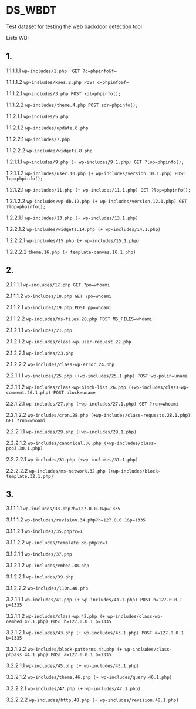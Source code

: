 # DS_WBDT
Test dataset for testing the web backdoor detection tool

Lists WB:

## 1.

1.1.1.1.1 `wp-includes/1.php  GET ?c=phpinfo&f=`

1.1.1.1.2 `wp-insludes/kses.2.php POST c=phpinfo&f=`

1.1.1.2.1 `wp-includes/3.php POST kol=phpinfo();`

1.1.1.2.2 `wp-includes/theme.4.php POST sdr=phpinfo();`

1.1.2.1.1 `wp-includes/5.php`

1.1.2.1.2 `wp-includes/update.6.php`

1.1.2.2.1 `wp-includes/7.php`

1.1.2.2.2 `wp-includes/widgets.8.php`

1.2.1.1.1 `wp-includes/9.php (+ wp-includes/9.1.php) GET ?lop=phpinfo();`

1.2.1.1.2 `wp-includes/user.10.php (+ wp-includes/version.10.1.php) POST lop=phpinfo();`

1.2.1.2.1 `wp-includes/11.php (+ wp-includes/11.1.php) GET ?lop=phpinfo();`

1.2.1.2.2 `wp-includes/wp-db.12.php (+ wp-includes/version.12.1.php) GET ?lop=phpinfo();`

1.2.2.1.1 `wp-includes/13.php (+ wp-includes/13.1.php)`

1.2.2.1.2 `wp-includes/widgets.14.php (+ wp-includes/14.1.php)` 

1.2.2.2.1 `wp-includes/15.php (+ wp-includes/15.1.php)`

1.2.2.2.2 `theme.16.php (+ template-canvas.16.1.php)`

## 2.

2.1.1.1.1 `wp-includes/17.php GET ?po=whoami`

2.1.1.1.2 `wp-includes/18.php GET ?po=whoami`

2.1.1.2.1 `wp-includes/19.php POST pp=whoami`

2.1.1.2.2 `wp-includes/ms-files.20.php POST MS_FILES=whoami`

2.1.2.1.1 `wp-includes/21.php`

2.1.2.1.2 `wp-includes/class-wp-user-request.22.php`

2.1.2.2.1 `wp-includes/23.php`

2.1.2.2.2 `wp-includes/class-wp-error.24.php`

2.2.1.1.1 `wp-includes/25.php (+wp-includes/25.1.php) POST wp-polin=uname`

2.2.1.1.2 `wp-includes/class-wp-block-list.26.php (+wp-includes/class-wp-comment.26.1.php) POST block=uname`

2.2.1.2.1 `wp-includes/27.php (+wp-includes/27.1.php) GET ?run=whoami`

2.2.1.2.2 `wp-includes/cron.28.php (+wp-includes/class-requests.28.1.php) GET ?run=whoami`

2.2.2.1.1 `wp-includes/29.php (+wp-includes/29.1.php)`

2.2.2.1.2 `wp-includes/canonical.30.php (+wp-includes/class-pop3.30.1.php)`

2.2.2.2.1 `wp-includes/31.php (+wp-includes/31.1.php)`

2.2.2.2.2 `wp-includes/ms-network.32.php (+wp-includes/block-template.32.1.php)`


## 3.

3.1.1.1.1 `wp-includes/33.php?h=127.0.0.1&p=1335`

3.1.1.1.2 `wp-includes/revision.34.php?h=127.0.0.1&p=1335`

3.1.1.2.1 `wp-includes/35.php?c=1`

3.1.1.2.2 `wp-includes/template.36.php?c=1`

3.1.2.1.1 `wp-includes/37.php`

3.1.2.1.2 `wp-includes/embed.38.php`

3.1.2.2.1 `wp-includes/39.php`

3.1.2.2.2 `wp-includes/l10n.40.php`

3.2.1.1.1 `wp-includes/41.php (+ wp-includes/41.1.php) POST h=127.0.0.1 p=1335`

3.2.1.1.2 `wp-includes/class-wp.42.php (+ wp-includes/class-wp-oembed.42.1.php) POST h=127.0.0.1 p=1335`

3.2.1.2.1 `wp-includes/43.php (+ wp-includes/43.1.php) POST a=127.0.0.1 b=1335`

3.2.1.2.2 `wp-includes/block-patterns.44.php (+ wp-includes/class-phpass.44.1.php) POST a=127.0.0.1 b=1335`

3.2.2.1.1 `wp-includes/45.php (+ wp-includes/45.1.php)`

3.2.2.1.2 `wp-includes/theme.46.php (+ wp-includes/query.46.1.php)`

3.2.2.2.1 `wp-includes/47.php (+ wp-includes/47.1.php)`

3.2.2.2.2 `wp-includes/http.48.php (+ wp-includes/revision.48.1.php)`


